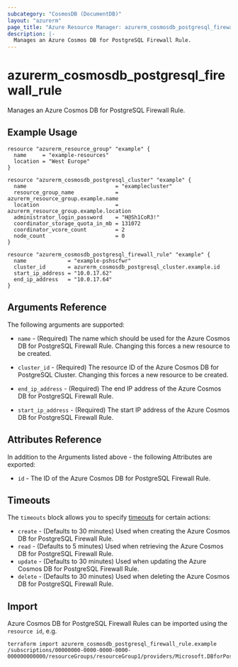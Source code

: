 ```yaml
---
subcategory: "CosmosDB (DocumentDB)"
layout: "azurerm"
page_title: "Azure Resource Manager: azurerm_cosmosdb_postgresql_firewall_rule"
description: |-
  Manages an Azure Cosmos DB for PostgreSQL Firewall Rule.
---
```


# azurerm_cosmosdb_postgresql_firewall_rule

Manages an Azure Cosmos DB for PostgreSQL Firewall Rule.

## Example Usage

```hcl
resource "azurerm_resource_group" "example" {
  name     = "example-resources"
  location = "West Europe"
}

resource "azurerm_cosmosdb_postgresql_cluster" "example" {
  name                            = "examplecluster"
  resource_group_name             = azurerm_resource_group.example.name
  location                        = azurerm_resource_group.example.location
  administrator_login_password    = "H@Sh1CoR3!"
  coordinator_storage_quota_in_mb = 131072
  coordinator_vcore_count         = 2
  node_count                      = 0
}

resource "azurerm_cosmosdb_postgresql_firewall_rule" "example" {
  name             = "example-pshscfwr"
  cluster_id       = azurerm_cosmosdb_postgresql_cluster.example.id
  start_ip_address = "10.0.17.62"
  end_ip_address   = "10.0.17.64"
}
```

## Arguments Reference

The following arguments are supported:

* `name` - (Required) The name which should be used for the Azure Cosmos DB for PostgreSQL Firewall Rule. Changing this forces a new resource to be created.

* `cluster_id` - (Required) The resource ID of the Azure Cosmos DB for PostgreSQL Cluster. Changing this forces a new resource to be created.

* `end_ip_address` - (Required) The end IP address of the Azure Cosmos DB for PostgreSQL Firewall Rule.

* `start_ip_address` - (Required) The start IP address of the Azure Cosmos DB for PostgreSQL Firewall Rule.

## Attributes Reference

In addition to the Arguments listed above - the following Attributes are exported:

* `id` - The ID of the Azure Cosmos DB for PostgreSQL Firewall Rule.

## Timeouts

The `timeouts` block allows you to specify [timeouts](https://www.terraform.io/docs/configuration/resources.html#timeouts) for certain actions:

* `create` - (Defaults to 30 minutes) Used when creating the Azure Cosmos DB for PostgreSQL Firewall Rule.
* `read` - (Defaults to 5 minutes) Used when retrieving the Azure Cosmos DB for PostgreSQL Firewall Rule.
* `update` - (Defaults to 30 minutes) Used when updating the Azure Cosmos DB for PostgreSQL Firewall Rule.
* `delete` - (Defaults to 30 minutes) Used when deleting the Azure Cosmos DB for PostgreSQL Firewall Rule.

## Import

Azure Cosmos DB for PostgreSQL Firewall Rules can be imported using the `resource id`, e.g.

```shell
terraform import azurerm_cosmosdb_postgresql_firewall_rule.example /subscriptions/00000000-0000-0000-0000-000000000000/resourceGroups/resourceGroup1/providers/Microsoft.DBforPostgreSQL/serverGroupsv2/cluster1/firewallRules/firewallRule1
```
